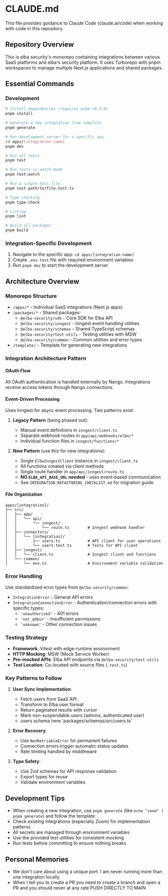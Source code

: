 # CLAUDE.md

This file provides guidance to Claude Code (claude.ai/code) when working with code in this repository.

## Repository Overview

This is elba security's monorepo containing integrations between various SaaS platforms and elba's security platform. It uses Turborepo with pnpm workspaces to manage multiple Next.js applications and shared packages.

## Essential Commands

### Development

```bash
# Install dependencies (requires pnpm v9.5.0)
pnpm install

# Generate a new integration from template
pnpm generate

# Run development server for a specific app
cd apps/[integration-name]
pnpm dev

# Run all tests
pnpm test

# Run tests in watch mode
pnpm test:watch

# Run a single test file
pnpm test path/to/file.test.ts

# Type checking
pnpm type-check

# Linting
pnpm lint

# Build all packages
pnpm build
```

### Integration-Specific Development

1. Navigate to the specific app: `cd apps/[integration-name]`
2. Create `.env.test` file with required environment variables
3. Run `pnpm dev` to start the development server

## Architecture Overview

### Monorepo Structure

- `/apps/*` - Individual SaaS integrations (Next.js apps)
- `/packages/*` - Shared packages:
  - `@elba-security/sdk` - Core SDK for Elba API
  - `@elba-security/inngest` - Inngest event handling utilities
  - `@elba-security/schemas` - Shared TypeScript schemas
  - `@elba-security/test-utils` - Testing utilities with MSW
  - `@elba-security/common` - Common utilities and error types
- `/template/` - Template for generating new integrations

### Integration Architecture Pattern

#### OAuth Flow

All OAuth authentication is handled externally by Nango. Integrations receive access tokens through Nango connections.

#### Event-Driven Processing

Uses Inngest for async event processing. Two patterns exist:

1. **Legacy Pattern** (being phased out):

   - Manual event definitions in `inngest/client.ts`
   - Separate webhook routes in `app/api/webhooks/elba/*`
   - Individual function files in `inngest/functions/*`

2. **New Pattern** (use this for new integrations):
   - Single `ElbaInngestClient` instance in `inngest/client.ts`
   - All functions created via client methods
   - Single route handler in `app/api/inngest/route.ts`
   - **NO `ELBA_API_BASE_URL` needed** - uses event-based communication
   - See `INTEGRATION_REFACTORING_CHECKLIST.md` for migration guide

#### File Organization

```
apps/[integration]/
├── src/
│   ├── app/
│   │   └── api/
│   │       └── inngest/
│   │           └── route.ts        # Inngest webhook handler
│   ├── connectors/
│   │   └── [integration]/
│   │       ├── users.ts            # API client for user operations
│   │       └── users.test.ts       # Tests for API client
│   ├── inngest/
│   │   └── client.ts               # Inngest client and functions
│   └── common/
│       └── env.ts                  # Environment variable validation
```

### Error Handling

Use standardized error types from `@elba-security/common`:

- `IntegrationError` - General API errors
- `IntegrationConnectionError` - Authentication/connection errors with specific types:
  - `'unauthorized'` - 401 errors
  - `'not_admin'` - Insufficient permissions
  - `'unknown'` - Other connection issues

### Testing Strategy

- **Framework**: Vitest with edge-runtime environment
- **HTTP Mocking**: MSW (Mock Service Worker)
- **Pre-mocked APIs**: Elba API endpoints via `@elba-security/test-utils`
- **Test Location**: Co-located with source files (`.test.ts`)

### Key Patterns to Follow

1. **User Sync Implementation**:

   - Fetch users from SaaS API
   - Transform to Elba user format
   - Return paginated results with cursor
   - Mark non-suspendable users (admins, authenticated user)
   - users schema here 'packages/schemas/src/users.ts'

2. **Error Recovery**:

   - Use `NonRetriableError` for permanent failures
   - Connection errors trigger automatic status updates
   - Rate limiting handled by middleware

3. **Type Safety**:
   - Use Zod schemas for API response validation
   - Export types for reuse
   - Validate environment variables

## Development Tips

- When creating a new integration, use `pnpm generate` (like `echo "zoom" | pnpm generate`) and follow the template
- Check existing integrations (especially Zoom) for implementation patterns
- All secrets are managed through environment variables
- Use the provided test utilities for consistent mocking
- Run tests before committing to ensure nothing breaks

## Personal Memories

- We don't care about using a unique port. I am never running more than one integration locally
- When I tell you to create a PR you need to create a branch and open a PR and you should never at any rate PUSH DIRECTLY TO MAIN
